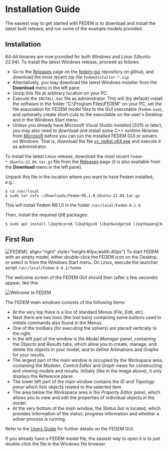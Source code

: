# Installation Guide

The easiest way to get started with FEDEM is to download and install
the latest built release, and run some of the example models provided.

## Installation

64-bit binaries are now provided for both Windows and Linux (Ubuntu 22.04).
To install the latest Windows release, proceed as follows:

* Go to the [Releases](https://github.com/openfedem/fedem-gui/releases) page
  on the [fedem-gui](https://github.com/openfedem/fedem-gui) repository on github,
  and download the most recent zip-file `FedemInstaller-*.zip`.
* Alternatively, you may download the latest Windows installer
  from the **Download** menu in the left pane.
* Unzip this file at arbitrary location on your PC.
* Execute the `INSTALL.bat` file as administrator.
  This will (by default) install the software in the folder "C:\Program Files\FEDEM"
  on your PC, set the file association for FEDEM model files to the GUI executable
  (`Fedem.exe`), and optionally create short-cuts to the executable on the user's Desktop
  and in the Windows Start menu.
* Unless you already have Microsoft Visual Studio installed (2015 or later),
  you may also need to download and install some C++ runtime libraries from
  [Microsoft](https://learn.microsoft.com/en-us/cpp/windows/latest-supported-vc-redist?view=msvc-170)
  before you can run the installed FEDEM GUI or solvers on Windows.
  That is, download the file [vc_redist.x64.exe](https://aka.ms/vs/17/release/vc_redist.x64.exe)
  and execute it as administrator.

To install the latest Linux release,
download the most recent `Fedem-*_Ubuntu-22.04.tar.gz` file
from the [Releases](https://github.com/openfedem/fedem-gui/releases) page
(it is also available from the  **Download** menu in the left pane).

Unpack this file in the location where you want to have Fedem installed, e.g.:

    $ cd /usr/local
    $ sudo tar zxfv ~/Downloads/Fedem-R8.1.0_Ubuntu-22.04.tar.gz

This will install Fedem R8.1.0 in the folder `/usr/local/Fedem-8.1.0`.

Then, install the required Qt6 packages:

    $ sudo apt install libqt6core6 libqt6gui6 libqt6widgets6 libqt6opengl6

## First Run

![FEDEM](images/logo.png){: align="right" style="height:40px;width:40px"}
To start FEDEM with an empty model, either double-click the FEDEM icon on the Desktop,
or select in from the Windows Start menu. On Linux, execute the launcher script
`/usr/local/Fedem-8.0.1/fedem`.

The welcome screen of the FEDEM GUI should then (after a few seconds) appear, like this:

![Welcome to FEDEM](images/FedemWelcome.png)

The FEDEM main windows consists of the following items:

* At the very top there is a line of standard Menus (_File_, _Edit_, etc).
* Next there are two lines (the tool bars) containing some buttons used to
  initiate commands also found in the Menus.
* One of the toolbars (for executing the solvers) are placed vertically to the right.
* In the left part of the window is the _Model Manager panel_, containing
  the _Objects_ and _Results_ tabs, which allow you to create, manage, and delete
  the objects in your model, and to define Animations and Graphs for your results.
* The largest part of the main window is occupied by the Workspace area,
  containing the _Modeler_, _Control Editor_ and _Graph_ views for constructing
  and viewing models and results. Initially (like in the image above),
  it only displays the Reference plane.
* The lower left part of the main window contains the _ID and Topology panel_
  which lists objects related to the selected item.
* The area below the Workspace area is the _Property Editor panel_,
  which allows you to view and edit the properties of individual objects in the model.
* At the very bottom of the main window, the _Status bar_ is located,
  which provides information of the status, progress information
  and whether a solver process is running.

Refer to the [Users Guide](https://github.com/openfedem/fedem-docs/releases/download/fedem-8.1.0/FedemUsersGuide.pdf)
for further details on the FEDEM GUI.

If you already have a FEDEM model file, the easiest way to open it is to just double-click the file in the Windows file browser.
